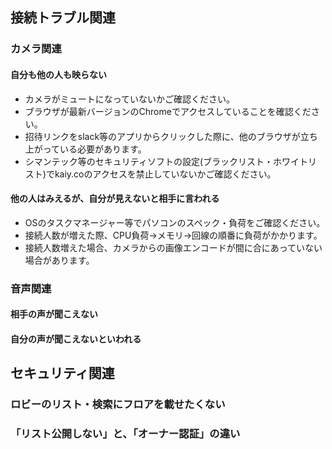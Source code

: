 
## 接続トラブル関連
### カメラ関連
#### 自分も他の人も映らない
- カメラがミュートになっていないかご確認ください。
- ブラウザが最新バージョンのChromeでアクセスしていることを確認ください。
- 招待リンクをslack等のアプリからクリックした際に、他のブラウザが立ち上がっている必要があります。
- シマンテック等のセキュリティソフトの設定(ブラックリスト・ホワイトリスト)でkaiy.coのアクセスを禁止していないかご確認ください。
####  他の人はみえるが、自分が見えないと相手に言われる
- OSのタスクマネージャー等でパソコンのスペック・負荷をご確認ください。
- 接続人数が増えた際、CPU負荷→メモリ→回線の順番に負荷がかかります。
- 接続人数増えた場合、カメラからの画像エンコードが間に合にあっていない場合があります。
### 音声関連
#### 相手の声が聞こえない
#### 自分の声が聞こえないといわれる
## セキュリティ関連
### ロビーのリスト・検索にフロアを載せたくない
### 「リスト公開しない」と、「オーナー認証」の違い


